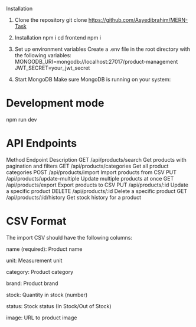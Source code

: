 Installation

1. Clone the repository
git clone https://github.com/Asyedibrahim/MERN-Task

2. Installation
npm i
cd frontend
npm i

3. Set up environment variables
Create a .env file in the root directory with the following variables:
MONGODB_URI=mongodb://localhost:27017/product-management
JWT_SECRET=your_jwt_secret

4. Start MongoDB
Make sure MongoDB is running on your system:

# Development mode
npm run dev

# API Endpoints
Method	        Endpoint	                    Description
GET	        /api/products/search	            Get products with pagination and filters
GET	        /api/products/categories	        Get all product categories
POST	    /api/products/import	            Import products from CSV
PUT	        /api/products/update-multiple	    Update multiple products at once
GET	        /api/products/export	            Export products to CSV
PUT	        /api/products/:id	                Update a specific product
DELETE	    /api/products/:id	                Delete a specific product
GET	        /api/products/:id/history	        Get stock history for a product

# CSV Format
The import CSV should have the following columns:

name (required): Product name

unit: Measurement unit

category: Product category

brand: Product brand

stock: Quantity in stock (number)

status: Stock status (In Stock/Out of Stock)

image: URL to product image